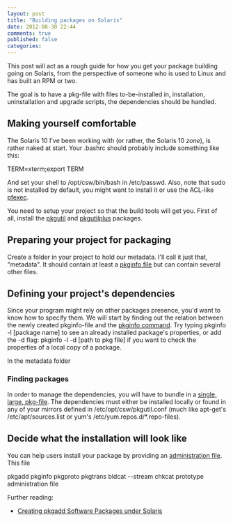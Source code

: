 ```yaml
---
layout: post
title: "Building packages on Solaris"
date: 2012-08-30 22:44
comments: true
published: false
categories: 
---
```


This post will act as a rough guide for how you get your package building going on Solaris, from the perspective of someone who is used to Linux and has built an RPM or two.

The goal is to have a pkg-file with files to-be-installed in, installation, uninstallation and upgrade scripts, the dependencies should be handled.


## Making yourself comfortable

The Solaris 10 I've been working with (or rather, the Solaris 10 *zone*), is rather naked at start. Your .bashrc should probably include something like this:

TERM=xterm;export TERM

And set your shell to /opt/csw/bin/bash in /etc/passwd. Also, note that sudo is not installed by default, you might want to install it or use the ACL-like [pfexec](http://developers.sun.com/developer/technicalArticles/opensolaris/pfexec.html).

You need to setup your project so that the build tools will get you. First of all, install the [pkgutil](http://pkgutil.wikidot.com/get-install-and-configure) and [pkgutilplus](http://www.opencsw.org/packages/pkgutilplus/) packages.


## Preparing your project for packaging

Create a folder in your project to hold our metadata. I'll call it just that, "metadata". It should contain at least a [pkginfo file](http://www.garex.net/sun/packaging/pkginfo.html) but can contain several other files.


## Defining your project's dependencies

Since your program might rely on other packages presence, you'd want to know how to specify them. We will start by finding out the relation between the newly created pkginfo-file and the [pkginfo command](http://heirloom.sourceforge.net/pkgtools/pkginfo.1.html). Try typing pkginfo -l [package name] to see an already installed package's properties, or add the -d flag: pkginfo -l -d [path to pkg file] if you want to check the properties of a local copy of a package.

In the metadata folder


### Finding packages

In order to manage the dependencies, you will have to bundle in a [single, large, pkg-file](http://www.opencsw.org/manual/for-administrators/getting-started.html#creating-a-pkg-file-for-a-host-without-an-internet-connection). The dependencies must either be installed locally or found in any of your mirrors defined in /etc/opt/csw/pkgutil.conf (much like apt-get's /etc/apt/sources.list or yum's /etc/yum.repos.d/*.repo-files).


## Decide what the installation will look like

You can help users install your package by providing an [administration file](http://www.opensolarisforum.org/man/man4/admin.html). This file 




pkgadd
pkginfo
pkgproto
pkgtrans
bldcat
--stream
chkcat
prototype
administration file

Further reading:
  - [Creating pkgadd Software Packages under Solaris](http://www.sunfreeware.com/pkgadd.html)
